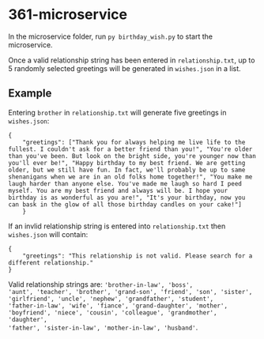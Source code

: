 # 361-microservice

In the microservice folder, run <code>py birthday_wish.py</code> to start the microservice.

Once a valid relationship string has been entered in <code>relationship.txt</code>, up to 5 randomly selected greetings will be generated in <code>wishes.json</code> in a list.

## Example
Entering <code>brother</code> in <code>relationship.txt</code> will generate five greetings in <code>wishes.json</code>:

    {
        "greetings": ["Thank you for always helping me live life to the fullest. I couldn't ask for a better friend than you!", "You're older than you've been. But look on the bright side, you're younger now than you'll ever be!", "Happy birthday to my best friend. We are getting older, but we still have fun. In fact, we'll probably be up to same shenanigans when we are in an old folks home together!", "You make me laugh harder than anyone else. You've made me laugh so hard I peed myself. You are my best friend and always will be. I hope your birthday is as wonderful as you are!", "It's your birthday, now you can bask in the glow of all those birthday candles on your cake!"]
        }

If an invlid relationship string is entered into <code>relationship.txt</code> then <code>wishes.json</code> will contain:

    {
        "greetings": "This relationship is not valid. Please search for a different relationship."
    }

Valid relationship strings are: <code>'brother-in-law', 'boss', 'aunt', 'teacher', 'brother', 'grand-son', 'friend', 'son', 'sister', 'girlfriend', 'uncle', 'nephew', 'grandfather', 'student', 'father-in-law', 'wife', 'fiance', 'grand-daughter', 'mother', 'boyfriend', 'niece', 'cousin', 'colleague', 'grandmother', 'daughter', 'father', 'sister-in-law', 'mother-in-law', 'husband'</code>.